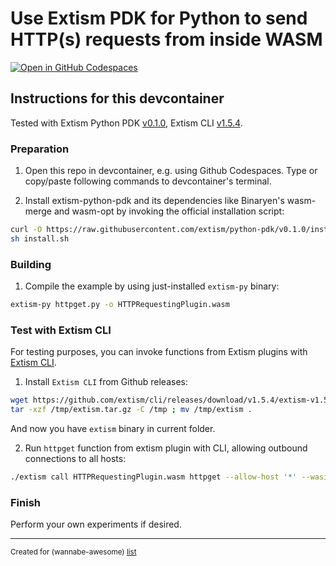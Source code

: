 # Use Extism PDK for Python to send HTTP(s) requests from inside WASM

[![Open in GitHub Codespaces](https://github.com/codespaces/badge.svg)](https://codespaces.new/wasm-outbound-http-examples/extism-python-pdk)


## Instructions for this devcontainer

Tested with Extism Python PDK [v0.1.0](https://github.com/extism/python-pdk/releases/tag/v0.1.0),
Extism CLI [v1.5.4](https://github.com/extism/cli/releases/tag/v1.5.4).

### Preparation

1. Open this repo in devcontainer, e.g. using Github Codespaces.
   Type or copy/paste following commands to devcontainer's terminal.


2. Install extism-python-pdk and its dependencies like Binaryen's wasm-merge and wasm-opt by invoking the official installation script:

```sh
curl -O https://raw.githubusercontent.com/extism/python-pdk/v0.1.0/install.sh
sh install.sh
```

### Building

1. Compile the example by using just-installed `extism-py` binary:

```sh
extism-py httpget.py -o HTTPRequestingPlugin.wasm
```

### Test with Extism CLI

For testing purposes, you can invoke functions from Extism plugins with [Extism CLI](https://github.com/extism/cli).

1. Install `Extism CLI` from Github releases: 

```sh
wget https://github.com/extism/cli/releases/download/v1.5.4/extism-v1.5.4-linux-amd64.tar.gz -O /tmp/extism.tar.gz
tar -xzf /tmp/extism.tar.gz -C /tmp ; mv /tmp/extism .
```

And now you have `extism` binary in current folder.

2. Run `httpget` function from extism plugin with CLI, allowing outbound connections to all hosts:

```sh
./extism call HTTPRequestingPlugin.wasm httpget --allow-host '*' --wasi
```

### Finish

Perform your own experiments if desired.

---

<sub>Created for (wannabe-awesome) [list](https://github.com/vasilev/HTTP-request-from-inside-WASM)</sub>
